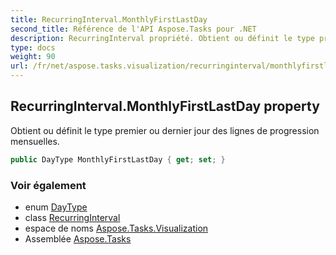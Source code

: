 ```yaml
---
title: RecurringInterval.MonthlyFirstLastDay
second_title: Référence de l'API Aspose.Tasks pour .NET
description: RecurringInterval propriété. Obtient ou définit le type premier ou dernier jour des lignes de progression mensuelles.
type: docs
weight: 90
url: /fr/net/aspose.tasks.visualization/recurringinterval/monthlyfirstlastday/
---
```

## RecurringInterval.MonthlyFirstLastDay property

Obtient ou définit le type premier ou dernier jour des lignes de progression mensuelles.

```csharp
public DayType MonthlyFirstLastDay { get; set; }
```

### Voir également

* enum [DayType](../../recurringinterval.daytype/)
* class [RecurringInterval](../)
* espace de noms [Aspose.Tasks.Visualization](../../recurringinterval/)
* Assemblée [Aspose.Tasks](../../../)


